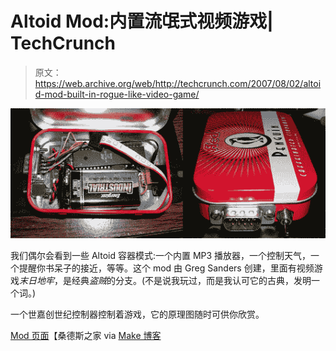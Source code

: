 # Altoid Mod:内置流氓式视频游戏| TechCrunch

> 原文：<https://web.archive.org/web/http://techcrunch.com/2007/08/02/altoid-mod-built-in-rogue-like-video-game/>

[![tindungeons.jpg](img/4e8c2198caa221ae749e847d1df3a8ae.png)](https://web.archive.org/web/20140412115402/http://tctechcrunch2011.files.wordpress.com/2007/08/tindungeons.jpg "tindungeons.jpg")

我们偶尔会看到一些 Altoid 容器模式:一个内置 MP3 播放器，一个控制天气，一个提醒你书呆子的接近，等等。这个 mod 由 Greg Sanders 创建，里面有视频游戏*末日地牢*，是经典*盗贼*的分支。(不是说我玩过，而是我认可它的古典，发明一个词。)

一个世嘉创世纪控制器控制着游戏，它的原理图随时可供你欣赏。

[Mod 页面](https://web.archive.org/web/20140412115402/http://instruct1.cit.cornell.edu/courses/ee476/FinalProjects/s2005/gts7/index.html)【桑德斯之家 via [Make 博客](https://web.archive.org/web/20140412115402/http://www.makezine.com/blog/archive/2007/08/dungeons_of_doom_by_greg.html?CMP=OTC-0D6B48984890)